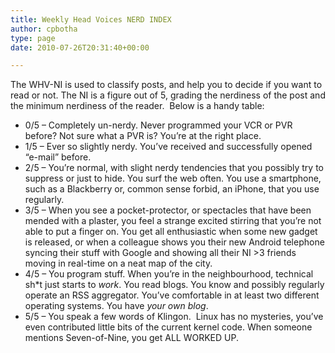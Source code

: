 ```yaml
---
title: Weekly Head Voices NERD INDEX
author: cpbotha
type: page
date: 2010-07-26T20:31:40+00:00

---
```

The WHV-NI is used to classify posts, and help you to decide if you want to read or not. The NI is a figure out of 5, grading the nerdiness of the post and the minimum nerdiness of the reader.  Below is a handy table:

  * 0/5 &#8211; Completely un-nerdy. Never programmed your VCR or PVR before? Not sure what a PVR is? You&#8217;re at the right place.
  * 1/5 &#8211; Ever so slightly nerdy. You&#8217;ve received and successfully opened &#8220;e-mail&#8221; before.
  * 2/5 &#8211; You&#8217;re normal, with slight nerdy tendencies that you possibly try to suppress or just to hide. You surf the web often. You use a smartphone, such as a Blackberry or, common sense forbid, an iPhone, that you use regularly.
  * 3/5 &#8211; When you see a pocket-protector, or spectacles that have been mended with a plaster, you feel a strange excited stirring that you&#8217;re not able to put a finger on. You get all enthusiastic when some new gadget is released, or when a colleague shows you their new Android telephone syncing their stuff with Google and showing all their NI >3 friends moving in real-time on a neat map of the city.
  * 4/5 &#8211; You program stuff. When you&#8217;re in the neighbourhood, technical sh*t just starts to _work_. You read blogs. You know and possibly regularly operate an RSS aggregator. You&#8217;ve comfortable in at least two different operating systems. You have _your own blog_.
  * 5/5 &#8211; You speak a few words of Klingon.  Linux has no mysteries, you&#8217;ve even contributed little bits of the current kernel code. When someone mentions Seven-of-Nine, you get ALL WORKED UP.